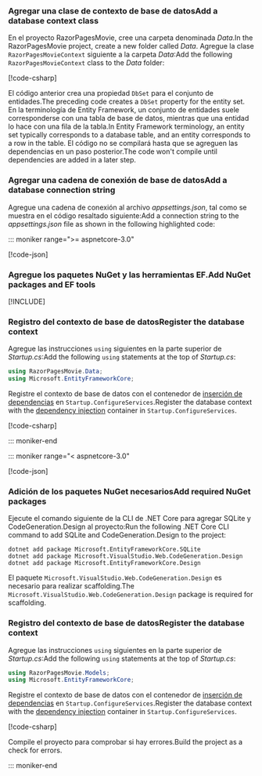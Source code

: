 <a name="dc"></a>

### <a name="add-a-database-context-class"></a><span data-ttu-id="e805e-101">Agregar una clase de contexto de base de datos</span><span class="sxs-lookup"><span data-stu-id="e805e-101">Add a database context class</span></span>

<span data-ttu-id="e805e-102">En el proyecto RazorPagesMovie, cree una carpeta denominada *Data*.</span><span class="sxs-lookup"><span data-stu-id="e805e-102">In the RazorPagesMovie project, create a new folder called *Data*.</span></span> <span data-ttu-id="e805e-103">Agregue la clase `RazorPagesMovieContext` siguiente a la carpeta *Data*:</span><span class="sxs-lookup"><span data-stu-id="e805e-103">Add the following `RazorPagesMovieContext` class to the *Data* folder:</span></span>

[!code-csharp[](~/tutorials/razor-pages/razor-pages-start/sample/RazorPagesMovie30/Data/RazorPagesMovieContext.cs)]

<span data-ttu-id="e805e-104">El código anterior crea una propiedad `DbSet` para el conjunto de entidades.</span><span class="sxs-lookup"><span data-stu-id="e805e-104">The preceding code creates a `DbSet` property for the entity set.</span></span> <span data-ttu-id="e805e-105">En la terminología de Entity Framework, un conjunto de entidades suele corresponderse con una tabla de base de datos, mientras que una entidad lo hace con una fila de la tabla.</span><span class="sxs-lookup"><span data-stu-id="e805e-105">In Entity Framework terminology, an entity set typically corresponds to a database table, and an entity corresponds to a row in the table.</span></span> <span data-ttu-id="e805e-106">El código no se compilará hasta que se agreguen las dependencias en un paso posterior.</span><span class="sxs-lookup"><span data-stu-id="e805e-106">The code won't compile until dependencies are added in a later step.</span></span>

<a name="cs"></a>

### <a name="add-a-database-connection-string"></a><span data-ttu-id="e805e-107">Agregar una cadena de conexión de base de datos</span><span class="sxs-lookup"><span data-stu-id="e805e-107">Add a database connection string</span></span>

<span data-ttu-id="e805e-108">Agregue una cadena de conexión al archivo *appsettings.json*, tal como se muestra en el código resaltado siguiente:</span><span class="sxs-lookup"><span data-stu-id="e805e-108">Add a connection string to the *appsettings.json* file as shown in the following highlighted code:</span></span>

::: moniker range=">= aspnetcore-3.0"

[!code-json[](~/tutorials/razor-pages/razor-pages-start/sample/RazorPagesMovie30/appsettings_SQLite.json?highlight=10-12)]

### <a name="add-nuget-packages-and-ef-tools"></a><span data-ttu-id="e805e-109">Agregue los paquetes NuGet y las herramientas EF.</span><span class="sxs-lookup"><span data-stu-id="e805e-109">Add NuGet packages and EF tools</span></span>

[!INCLUDE[](~/includes/add-EF-NuGet-SQLite-CLI.md)]

<a name="reg"></a>

### <a name="register-the-database-context"></a><span data-ttu-id="e805e-110">Registro del contexto de base de datos</span><span class="sxs-lookup"><span data-stu-id="e805e-110">Register the database context</span></span>

<span data-ttu-id="e805e-111">Agregue las instrucciones `using` siguientes en la parte superior de *Startup.cs*:</span><span class="sxs-lookup"><span data-stu-id="e805e-111">Add the following `using` statements at the top of *Startup.cs*:</span></span>

```csharp
using RazorPagesMovie.Data;
using Microsoft.EntityFrameworkCore;
```

<span data-ttu-id="e805e-112">Registre el contexto de base de datos con el contenedor de [inserción de dependencias](xref:fundamentals/dependency-injection) en `Startup.ConfigureServices`.</span><span class="sxs-lookup"><span data-stu-id="e805e-112">Register the database context with the [dependency injection](xref:fundamentals/dependency-injection) container in `Startup.ConfigureServices`.</span></span>

[!code-csharp[](~/tutorials/razor-pages/razor-pages-start/sample/RazorPagesMovie30/Startup.cs?name=snippet_UseSqlite&highlight=11-12)]

::: moniker-end

::: moniker range="< aspnetcore-3.0"

[!code-json[](~/tutorials/razor-pages/razor-pages-start/sample/RazorPagesMovie/appsettings_SQLite.json?highlight=8-9)]

### <a name="add-required-nuget-packages"></a><span data-ttu-id="e805e-113">Adición de los paquetes NuGet necesarios</span><span class="sxs-lookup"><span data-stu-id="e805e-113">Add required NuGet packages</span></span>

<span data-ttu-id="e805e-114">Ejecute el comando siguiente de la CLI de .NET Core para agregar SQLite y CodeGeneration.Design al proyecto:</span><span class="sxs-lookup"><span data-stu-id="e805e-114">Run the following .NET Core CLI command to add SQLite and CodeGeneration.Design to the project:</span></span>

```dotnetcli
dotnet add package Microsoft.EntityFrameworkCore.SQLite
dotnet add package Microsoft.VisualStudio.Web.CodeGeneration.Design
dotnet add package Microsoft.EntityFrameworkCore.Design
```

<span data-ttu-id="e805e-115">El paquete `Microsoft.VisualStudio.Web.CodeGeneration.Design` es necesario para realizar scaffolding.</span><span class="sxs-lookup"><span data-stu-id="e805e-115">The `Microsoft.VisualStudio.Web.CodeGeneration.Design` package is required for scaffolding.</span></span>

<a name="reg"></a>

### <a name="register-the-database-context"></a><span data-ttu-id="e805e-116">Registro del contexto de base de datos</span><span class="sxs-lookup"><span data-stu-id="e805e-116">Register the database context</span></span>

<span data-ttu-id="e805e-117">Agregue las instrucciones `using` siguientes en la parte superior de *Startup.cs*:</span><span class="sxs-lookup"><span data-stu-id="e805e-117">Add the following `using` statements at the top of *Startup.cs*:</span></span>

```csharp
using RazorPagesMovie.Models;
using Microsoft.EntityFrameworkCore;
```

<span data-ttu-id="e805e-118">Registre el contexto de base de datos con el contenedor de [inserción de dependencias](xref:fundamentals/dependency-injection) en `Startup.ConfigureServices`.</span><span class="sxs-lookup"><span data-stu-id="e805e-118">Register the database context with the [dependency injection](xref:fundamentals/dependency-injection) container in `Startup.ConfigureServices`.</span></span>

[!code-csharp[](~/tutorials/razor-pages/razor-pages-start/sample/RazorPagesMovie22/Startup.cs?name=snippet_UseSqlite&highlight=11-12)]

<span data-ttu-id="e805e-119">Compile el proyecto para comprobar si hay errores.</span><span class="sxs-lookup"><span data-stu-id="e805e-119">Build the project as a check for errors.</span></span>

::: moniker-end

